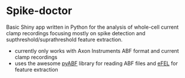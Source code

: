 # Spike-doctor
Basic Shiny app written in Python for the analysis of whole-cell current clamp recordings focusing mostly on spike detection and supthreshold/suprathreshold feature extraction.

- currently only works with Axon Instruments ABF format and current clamp recordings
- uses the awesome [pyABF](https://github.com/swharden/pyABF) library for reading ABF files and [eFEL](https://github.com/openbraininstitute/eFEL) for feature extraction
